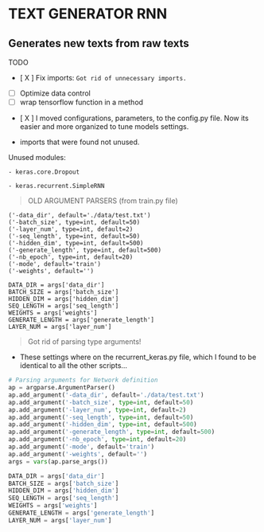 
# TEXT GENERATOR RNN

## Generates new texts from raw texts

TODO

* [ X ] Fix imports: `Got rid of unnecessary imports.`
* [ ] Optimize data control
* [ ] wrap tensorflow function in a method
* [ X ] I moved configurations, parameters, to the config.py
file. Now its easier and more organized to tune models settings.

* imports that were found not unused.

Unused modules:

    - keras.core.Dropout

    - keras.recurrent.SimpleRNN

> OLD ARGUMENT PARSERS (from train.py file)

```
('-data_dir', default='./data/test.txt')
('-batch_size', type=int, default=50)
('-layer_num', type=int, default=2)
('-seq_length', type=int, default=50)
('-hidden_dim', type=int, default=500)
('-generate_length', type=int, default=500)
('-nb_epoch', type=int, default=20)
('-mode', default='train')
('-weights', default='')

DATA_DIR = args['data_dir']
BATCH_SIZE = args['batch_size']
HIDDEN_DIM = args['hidden_dim']
SEQ_LENGTH = args['seq_length']
WEIGHTS = args['weights']
GENERATE_LENGTH = args['generate_length']
LAYER_NUM = args['layer_num']
```

> Got rid of parsing type arguments!

* These settings where on the recurrent_keras.py file,
which I found to be identical to all the other scripts...

```python
# Parsing arguments for Network definition
ap = argparse.ArgumentParser()
ap.add_argument('-data_dir', default='./data/test.txt')
ap.add_argument('-batch_size', type=int, default=50)
ap.add_argument('-layer_num', type=int, default=2)
ap.add_argument('-seq_length', type=int, default=50)
ap.add_argument('-hidden_dim', type=int, default=500)
ap.add_argument('-generate_length', type=int, default=500)
ap.add_argument('-nb_epoch', type=int, default=20)
ap.add_argument('-mode', default='train')
ap.add_argument('-weights', default='')
args = vars(ap.parse_args())

DATA_DIR = args['data_dir']
BATCH_SIZE = args['batch_size']
HIDDEN_DIM = args['hidden_dim']
SEQ_LENGTH = args['seq_length']
WEIGHTS = args['weights']
GENERATE_LENGTH = args['generate_length']
LAYER_NUM = args['layer_num']
```
